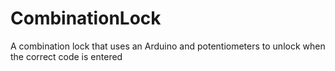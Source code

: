 # CombinationLock
A combination lock that uses an Arduino and potentiometers to unlock when the correct code is entered
